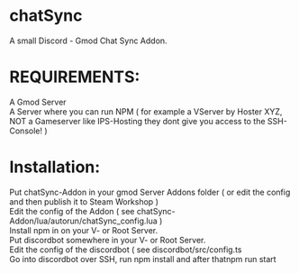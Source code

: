 # chatSync

A small Discord - Gmod Chat Sync Addon.

# REQUIREMENTS:

A Gmod Server<br/>
A Server where you can run NPM ( for example a VServer by Hoster XYZ, NOT a Gameserver like IPS-Hosting they dont give you access to the SSH-Console! )<br/>

# Installation:

Put chatSync-Addon in your gmod Server Addons folder ( or edit the config and then publish it to Steam Workshop )<br/>
Edit the config of the Addon ( see chatSync-Addon/lua/autorun/chatSync_config.lua )<br/>
Install npm in on your V- or Root Server.<br/>
Put discordbot somewhere in your V- or Root Server. <br/>
Edit the config of the discordbot ( see discordbot/src/config.ts<br/>
Go into discordbot over SSH, run npm install and after thatnpm run start
